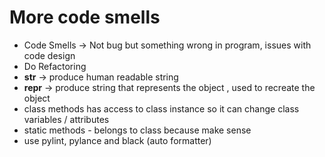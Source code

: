 # More code smells

- Code Smells -> Not bug but something wrong in program, issues with code design
- Do Refactoring 
- __str__ -> produce human readable string
- __repr__ -> produce string that represents the object , used to recreate the object
- class methods has access to class instance so it can change class variables / attributes
- static methods - belongs to class because make sense
- use pylint, pylance and black (auto formatter)

